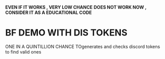**EVEN IF IT WORKS , VERY LOW CHANCE**
**DOES NOT WORK NOW , CONSIDER IT AS A EDUCATIONAL CODE**
# BF DEMO WITH DIS TOKENS
ONE IN A QUINTILLION CHANCE TOgenerates and checks discord tokens to find valid ones
